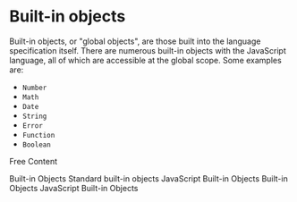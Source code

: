 # Built-in objects

Built-in objects, or "global objects", are those built into the language specification itself. There are numerous built-in objects with the JavaScript language, all of which are accessible at the global scope. Some examples are:
- `Number`
- `Math`
- `Date`
- `String`
- `Error`
- `Function`
- `Boolean`

<ResourceGroupTitle>Free Content</ResourceGroupTitle>

<BadgeLink colorScheme='yellow' badgeText='Read' href='https://developer.mozilla.org/en-US/docs/Web/JavaScript/Reference/Global_Objects'>Built-in Objects</BadgeLink>
<BadgeLink colorScheme='yellow' badgeText='Read' href='https://developer.mozilla.org/en-US/docs/Web/JavaScript/Reference/Global_Objects'>Standard built-in objects</BadgeLink>
<BadgeLink colorScheme='yellow' badgeText='Read' href='https://www.tutorialride.com/javascript/javascript-built-in-objects.htm'>JavaScript Built-in Objects</BadgeLink>
<BadgeLink colorScheme='yellow' badgeText='Read' href='https://www.scaler.com/topics/javascript-built-in-objects/'>Built-in Objects</BadgeLink>
<BadgeLink badgeText='Watch' href='https://youtu.be/YLCtw8Ms5Q4'>JavaScript Built-in Objects</BadgeLink>
